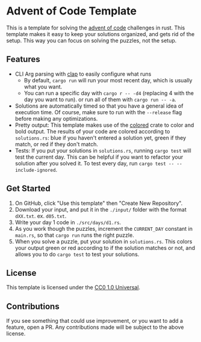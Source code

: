 # Advent of Code Template

This is a template for solving the [advent of code](https://adventofcode.com) 
challenges in rust. This template makes it easy to keep your solutions organized,
and gets rid of the setup. This way you can focus on solving the puzzles, not the
setup.

## Features

 - CLI Arg parsing with [clap](https://docs.rs/clap) to easily configure what runs
   - By default, `cargo run` will run your most recent day, which is usually what you 
want.
   - You can run a specific day with `cargo r -- -d4` (replacing 4 with the day you want to run).
or run all of them with `cargo run -- -a`.
 - Solutions are automatically timed so that you have a general idea of execution 
time. Of course, make sure to run with the `--release` flag before making any 
optimizations.
 - Pretty output: This template makes use of the [colored](https://docs.rs/colored)
crate to color and bold output. The results of your code are colored according to
`solutions.rs`: blue if you haven't entered a solution yet, green if they match,
or red if they don't match. 
 - Tests: If you put your solutions in `solutions.rs`, running `cargo test` will 
 test the current day. This can be helpful if you want to refactor your solution
 after you solved it. To test every day, run `cargo test -- --include-ignored`.

## Get Started

1. On GitHub, click "Use this template" then "Create New Repository".
2. Download your input, and put it in the `./input/` folder with the format
`dXX.txt`. ex. `d05.txt`.
3. Write your day 1 code in `./src/days/d1.rs`. 
4. As you work though the puzzles, increment the `CURRENT_DAY` constant in 
`main.rs`, so that `cargo run` runs the right puzzle.
5. When you solve a puzzle, put your solution in `solutions.rs`. This colors
your output green or red according to if the solution matches or not, and 
allows you to do `cargo test` to test your solutions.

## License

This template is licensed under the [CC0 1.0 Universal](LICENSE).

## Contributions

If you see something that could use improvement, or you want to add a feature, 
open a PR. Any contributions made will be subject to the above license.
